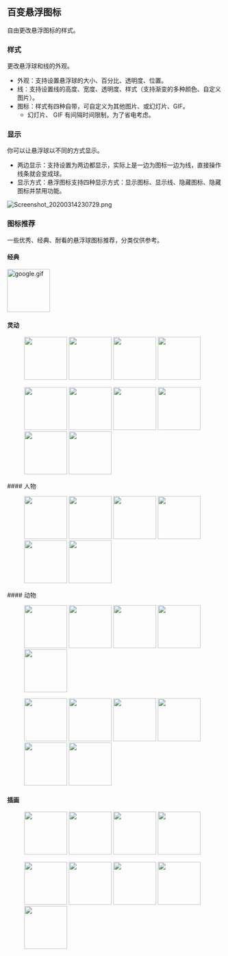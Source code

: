 ## 百变悬浮图标
自由更改悬浮图标的样式。

### 样式

更改悬浮球和线的外观。

* 外观：支持设置悬浮球的大小、百分比、透明度、位置。
* 线：支持设置线的高度、宽度、透明度、样式（支持渐变的多种颜色、自定义图片）。
* 图标：样式有四种自带，可自定义为其他图片、或幻灯片、GIF。
  * 幻灯片、 GIF 有间隔时间限制，为了省电考虑。

### 显示

你可以让悬浮球以不同的方式显示。

* 两边显示：支持设置为两边都显示，实际上是一边为图标一边为线，直接操作线条就会变成球。
* 显示方式：悬浮图标支持四种显示方式：显示图标、显示线、隐藏图标、隐藏图标并禁用功能。

![Screenshot_20200314230729.png](http://ww1.sinaimg.cn/large/6b1dd0a7ly1gctuwxj7z4j20u007xq33.jpg)

### 图标推荐

一些优秀、经典、耐看的悬浮球图标推荐，分类仅供参考。

#### 经典

<img src="http://ww1.sinaimg.cn/large/6b1dd0a7ly1gczfp80ehvg209v09wgzl.gif" alt="google.gif" height=100 />

#### 灵动

<figure class="half">
     <img src="http://ww1.sinaimg.cn/large/6b1dd0a7ly1gczfrb4cb6g2074074tab.gif" height=100 />
     <img src="http://ww1.sinaimg.cn/large/6b1dd0a7ly1gczfsblxwhg20go0ciqb6.gif"  height=100/>
     <img src="http://ww1.sinaimg.cn/large/6b1dd0a7ly1gczfx66z5yg208l08ldh2.gif" height=100 />
     <img src="http://ww1.sinaimg.cn/large/6b1dd0a7ly1gczfy9ssh3g208c08c48h.gif" height=100/>
</figure>

<figure class="half">
     <img src="http://ww1.sinaimg.cn/large/6b1dd0a7ly1gczg8yzn6ig203s03sdll.gif" height=100/>
     <img src="http://ww1.sinaimg.cn/large/6b1dd0a7ly1gczg9tvswug20b00b0dw4.gif" height=100/>
     <img src="http://ww1.sinaimg.cn/large/6b1dd0a7ly1gczga5o7xvg20b40b44ho.gif" height=100/>
     <img src="http://ww1.sinaimg.cn/large/6b1dd0a7ly1gczgah3gf2g20am0am4qq.gif" height=100/>
     <img src="http://ww1.sinaimg.cn/large/6b1dd0a7ly1gczgd0jx6ug2084083u10.gif" height=100/>
     <img src="http://ww1.sinaimg.cn/large/6b1dd0a7ly1gczgcqm5k0g20c8096kjm.gif" height=100/>
</figure>
#### 人物

<figure class="half">
	<img src="http://ww1.sinaimg.cn/large/6b1dd0a7ly1gczh1w7m51g209m0a74cq.gif" height=100/>
	<img src="http://ww1.sinaimg.cn/large/6b1dd0a7ly1gczh1w7x5ig206y06y18n.gif" height=100/>
	<img src="http://ww1.sinaimg.cn/large/6b1dd0a7ly1gczh1vt55ag207i07gn2l.gif" height=100/>
	<img src="http://ww1.sinaimg.cn/large/6b1dd0a7ly1gczh1wi68og206y06y7wh.gif" height=100/>
	<img src="http://ww1.sinaimg.cn/large/6b1dd0a7ly1gczh1vx80ug20uk0uke6k.gif" height=100/>
	<img src="http://ww1.sinaimg.cn/large/6b1dd0a7ly1gczh1xsoq3g20dm0cdb2c.gif" height=100/>
</figure>
#### 动物

<figure class="half">
	<img src="http://ww1.sinaimg.cn/large/6b1dd0a7ly1gczh4ju7hdg20a40a3e81.gif" height=100/>
	<img src="http://ww1.sinaimg.cn/large/6b1dd0a7ly1gczh4i2gjgg20ci0cidg3.gif" height=100/>
	<img src="http://ww1.sinaimg.cn/large/6b1dd0a7ly1gczh4igsygg209a099gxs.gif" height=100/>
	<img src="http://ww1.sinaimg.cn/large/6b1dd0a7ly1gczh4ign6eg204z04yaap.gif" height=100/>
	<img src="http://ww1.sinaimg.cn/large/6b1dd0a7ly1gczh4igdw5g202s02sq36.gif" height=100/>
</figure>

<figure class="half">
	<img src="http://ww1.sinaimg.cn/large/6b1dd0a7ly1gczh4ik0rhg20fq0fq7br.gif" height=100/>
	<img src="http://ww1.sinaimg.cn/large/6b1dd0a7ly1gczh4itr0ig20m80goqrt.gif" height=100/>
	<img src="http://ww1.sinaimg.cn/large/6b1dd0a7ly1gczh4ik2nhg20go0gon8o.gif" height=100/>
	<img src="http://ww1.sinaimg.cn/large/6b1dd0a7ly1gczh4iulzkg20c90c97lc.gif" height=100/>
	<img src="http://ww1.sinaimg.cn/large/6b1dd0a7ly1gczh4kysysg20f40f4x6p.gif" height=100/>
	<img src="http://ww1.sinaimg.cn/large/6b1dd0a7ly1gczh4j86yqg20dd0dc1iy.gif" height=100/>
</figure>

#### 插画

<figure class="half">
	<img src="http://ww1.sinaimg.cn/large/6b1dd0a7ly1gczh7052qog20e80e80uj.gif" height=100/>
	<img src="http://ww1.sinaimg.cn/large/6b1dd0a7ly1gczh71p27lg20dw0dwx6p.gif" height=100/>
	<img src="http://ww1.sinaimg.cn/large/6b1dd0a7ly1gczh73muhcg208q08qkjn.gif" height=100/>
	<img src="http://ww1.sinaimg.cn/large/6b1dd0a7ly1gczh704aopg207a07agxo.gif" height=100/>
</figure>

<figure class="half">
	<img src="http://ww1.sinaimg.cn/large/6b1dd0a7ly1gczh702wejg20e80e843h.gif" height=100/>
	<img src="http://ww1.sinaimg.cn/large/6b1dd0a7ly1gczh707djxg20dw0dw7p3.gif" height=100/>
	<img src="http://ww1.sinaimg.cn/large/6b1dd0a7ly1gczh71wcqhg20m80gou0x.gif" height=100/>
	<img src="http://ww1.sinaimg.cn/large/6b1dd0a7ly1gczh702z3eg20e80e83zr.gif" height=100/>
	<img src="http://ww1.sinaimg.cn/large/6b1dd0a7ly1gczh7184y5g20dw0dwb29.gif" height=100/>
</figure>




